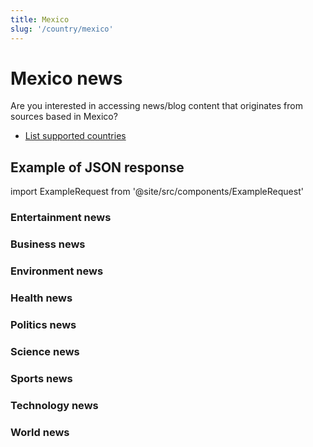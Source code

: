 ```yaml
---
title: Mexico
slug: '/country/mexico'
---
```


# Mexico news

Are you interested in accessing news/blog content that originates from sources based in Mexico?

- [List supported countries](/get-articles/countries)

## Example of JSON response

import ExampleRequest from '@site/src/components/ExampleRequest'

### Entertainment news
<ExampleRequest url="https://api.apitube.io/v1/news/articles?limit=2&category=news/Arts_and_Entertainment&country=mx"></ExampleRequest>

### Business news
<ExampleRequest url="https://api.apitube.io/v1/news/articles?limit=2&category=news/Business&country=mx"></ExampleRequest>

### Environment news
<ExampleRequest url="https://api.apitube.io/v1/news/articles?limit=2&category=news/Environment&country=mx"></ExampleRequest>

### Health news
<ExampleRequest url="https://api.apitube.io/v1/news/articles?limit=2&category=news/Health&country=mx"></ExampleRequest>

### Politics news
<ExampleRequest url="https://api.apitube.io/v1/news/articles?limit=2&category=news/Politics&country=mx"></ExampleRequest>

### Science news
<ExampleRequest url="https://api.apitube.io/v1/news/articles?limit=2&category=news/Science&country=mx"></ExampleRequest>

### Sports news
<ExampleRequest url="https://api.apitube.io/v1/news/articles?limit=2&category=news/Sports&country=mx"></ExampleRequest>

### Technology news
<ExampleRequest url="https://api.apitube.io/v1/news/articles?limit=2&category=news/Technology&country=mx"></ExampleRequest>

### World news
<ExampleRequest url="https://api.apitube.io/v1/news/articles?limit=2&category=news/World&country=mx"></ExampleRequest>
